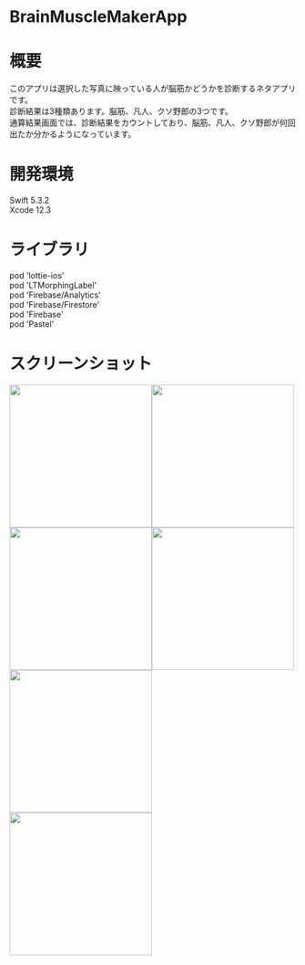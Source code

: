 # BrainMuscleMakerApp

# 概要  
このアプリは選択した写真に映っている人が脳筋かどうかを診断するネタアプリです。  
診断結果は3種類あります。脳筋、凡人、クソ野郎の3つです。  
通算結果画面では、診断結果をカウントしており、脳筋、凡人、クソ野郎が何回出たか分かるようになっています。  
  
# 開発環境  
Swift 5.3.2  
Xcode 12.3  
  
# ライブラリ  
pod 'lottie-ios'  
pod 'LTMorphingLabel'  
pod 'Firebase/Analytics'  
pod 'Firebase/Firestore'  
pod 'Firebase'  
pod 'Pastel'  
  
#  スクリーンショット  
<img src="https://user-images.githubusercontent.com/65600700/110295523-8dc3b480-8034-11eb-8e78-759f92bbbf79.PNG" width="250px"><img src="https://user-images.githubusercontent.com/65600700/110294956-df1f7400-8033-11eb-8d11-f371aba63ae9.PNG" width="250px"><img src="https://user-images.githubusercontent.com/65600700/110295804-e2ffc600-8034-11eb-8bcb-bc6e28309539.PNG" width="250px"><img src="https://user-images.githubusercontent.com/65600700/110295977-1e01f980-8035-11eb-9eef-1ea03c7aeaf0.PNG" width="250px"><img src="https://user-images.githubusercontent.com/65600700/110296088-40941280-8035-11eb-8e54-33019d539619.PNG" width="250px">    
<img src="https://user-images.githubusercontent.com/65600700/110296264-7b964600-8035-11eb-8695-49ed43e143e2.PNG" width="250px">

